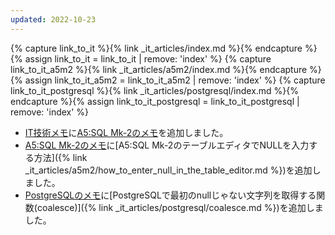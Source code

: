 ```yaml
---
updated: 2022-10-23
---
```

{% capture link_to_it %}{% link _it_articles/index.md %}{% endcapture %}{% assign link_to_it = link_to_it | remove: 'index' %}
{% capture link_to_it_a5m2 %}{% link _it_articles/a5m2/index.md %}{% endcapture %}{% assign link_to_it_a5m2 = link_to_it_a5m2 | remove: 'index' %}
{% capture link_to_it_postgresql %}{% link _it_articles/postgresql/index.md %}{% endcapture %}{% assign link_to_it_postgresql = link_to_it_postgresql | remove: 'index' %}

- [IT技術メモ]({{link_to_it}})に[A5:SQL Mk-2のメモ]({{link_to_it_a5m2}})を追加しました。
- [A5:SQL Mk-2のメモ]({{link_to_it_a5m2}})に[A5:SQL Mk-2のテーブルエディタでNULLを入力する方法]({% link _it_articles/a5m2/how_to_enter_null_in_the_table_editor.md %})を追加しました。
- [PostgreSQLのメモ]({{link_to_it_postgresql}})に[PostgreSQLで最初のnullじゃない文字列を取得する関数(coalesce)]({% link _it_articles/postgresql/coalesce.md %})を追加しました。